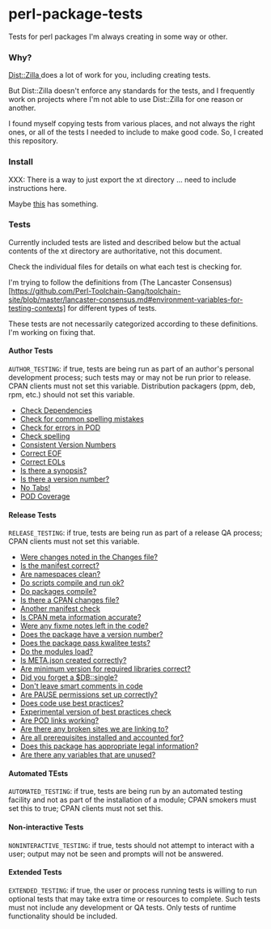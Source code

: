 # perl-package-tests
Tests for perl packages I'm always creating in some way or other.

### Why?
[ Dist::Zilla ](http://dzil.org/) does a lot of work for you, including creating
tests.

But Dist::Zilla doesn't enforce any standards for the tests, and I frequently
work on projects where I'm not able to use Dist::Zilla for one reason or
another.

I found myself copying tests from various places, and not always the right
ones, or all of the tests I needed to include to make good code. So, I created
this repository.

### Install
XXX: There is a way to just export the xt directory ... need to include
instructions here.

Maybe
[this](http://stackoverflow.com/questions/160608/do-a-git-export-like-svn-export)
has something.

### Tests
Currently included tests are listed and described below but the actual
contents of the xt directory are authoritative, not this document.

Check the individual files for details on what each test is checking for.

I'm trying to follow the definitions from (The Lancaster
Consensus)[https://github.com/Perl-Toolchain-Gang/toolchain-site/blob/master/lancaster-consensus.md#environment-variables-for-testing-contexts]
for different types of tests.

These tests are not necessarily categorized according to these definitions. I'm working on fixing that.

#### Author Tests
`AUTHOR_TESTING`: if true, tests are being run as part of an author's personal
development process; such tests may or may not be run prior to release.  CPAN
clients must not set this variable.  Distribution packagers (ppm, deb, rpm,
etc.) should not set this variable.

* [Check Dependencies](xt/author/checkdeps.t)
* [Check for common spelling mistakes](xt/author/spelling_commonmistakes.t)
* [Check for errors in POD](xt/author/pod.t)
* [Check spelling](xt/author/spelling.t)
* [Consistent Version Numbers](xt/author/consistentversion.t)
* [Correct EOF](xt/author/eof.t)
* [Correct EOLs](xt/author/eol.t)
* [Is there a synopsis?](xt/author/synopsis.t)
* [Is there a version number?](xt/author/version.t)
* [No Tabs!](xt/author/notabs.t)
* [POD Coverage](xt/author/pod_coverage.t)

#### Release Tests

`RELEASE_TESTING`: if true, tests are being run as part of a release QA
process; CPAN clients must not set this variable.

* [Were changes noted in the Changes file?](xt/release/check-changes.t)
* [Is the manifest correct?](xt/release/check-manifest.t)
* [Are namespaces clean?](xt/release/clean_namespaces.t)
* [Do scripts compile and run ok?](xt/release/cmd.t)
* [Do packages compile?](xt/release/compile.t)
* [Is there a CPAN changes file?](xt/release/cpan-changes.t)
* [Another manifest check](xt/release/dist-manifest.t)
* [Is CPAN meta information accurate?](xt/release/distmeta.t)
* [Were any fixme notes left in the code?](xt/release/fixme.t)
* [Does the package have a version number?](xt/release/has-version.t)
* [Does the package pass kwalitee tests?](xt/release/kwalitee.t)
* [Do the modules load?](xt/release/load.t)
* [Is META.json created correctly?](xt/release/meta-json.t)
* [Are minimum version for required libraries correct?](xt/release/minimum-version.t)
* [Did you forget a $DB::single?](xt/release/nobreakpoints.t)
* [Don't leave smart comments in code](xt/release/no-smart-comments.t)
* [Are PAUSE permissions set up correctly?](xt/release/pause-permissions.t)
* [Does code use best practices?](xt/release/perlcritic.t)
* [Experimental version of best practices check](xt/release/perllint.t)
* [Are POD links working?](xt/release/pod-linkcheck.t)
* [Are there any broken sites we are linking to?](xt/release/pod-no404s.t)
* [Are all prerequisites installed and accounted for?](xt/release/prereq.t)
* [Does this package has appropriate legal information?](xt/release/test-legal.t)
* [Are there any variables that are unused?](xt/release/vars.t)

#### Automated TEsts
`AUTOMATED_TESTING`: if true, tests are being run by an automated testing
facility and not as part of the installation of a module; CPAN smokers must
set this to true; CPAN clients must not set this.

#### Non-interactive Tests
`NONINTERACTIVE_TESTING`: if true, tests should not attempt to interact with
a user; output may not be seen and prompts will not be answered.

#### Extended Tests
`EXTENDED_TESTING`: if true, the user or process running tests is willing to
run optional tests that may take extra time or resources to complete.  Such
tests must not include any development or QA tests.  Only tests of runtime
functionality should be included.

